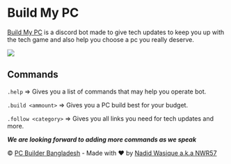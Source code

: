 # Build My PC

[Build My PC](https://build-my-pc.pcbbd.repl.co) is a discord bot made to give tech updates to keep you up with the tech game and also help you choose a pc you really deserve. 

<a href="https://discord.gg/A4AaAAcZ5B"><img src="https://img.shields.io/discord/781592241633493003?color=%235865F2&label=Join%20our%20discord%20server&logo=discord&logoColor=white&style=for-the-badge"/></a>

## Commands
`.help` => Gives you a list of commands that may help you operate bot.

`.build <ammount>` => Gives you a PC build best for your budget.

`.follow <category>` => Gives you all links you need for tech updates and more.

***We are looking forward to adding more commands as we speak***


© [PC Builder Bangladesh](https://www.pcbuilderbd.com) - Made with ❤️ by [Nadid Wasique a.k.a NWR57](https://github.com/NWR57)